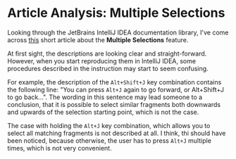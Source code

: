 # Article Analysis: Multiple Selections

Looking through the JetBrains IntelliJ IDEA documentation library, I've come across [this](https://www.jetbrains.com/help/idea/pro-tips.html#multiple-selections) short article about the **Multiple Selections** feature.

At first sight, the descriptions are looking clear and straight-forward. However, when you start reproducing them in IntelliJ IDEA, some procedures described in the instruction may start to seem confusing.

For example, the description of the `Alt+Shift+J` key combination contains the following line: "You can press `Alt+J` again to go forward, or Alt+Shift+J to go back...". The wording in this sentence may lead someone to a conclusion, that it is possible to select similar fragments both downwards and upwards of the selection starting point, which is not the case.

The case with holding the `Alt+J` key combination, which allows you to select all matching fragments is not described at all. I think, thi should have been noticed, because otherwise, the user has to press `Alt+J` multiple times, which is not very convenient.
